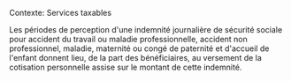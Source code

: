 Contexte: Services taxables

Les périodes de perception d'une indemnité journalière de sécurité sociale pour accident du travail ou maladie professionnelle, accident non professionnel, maladie, maternité ou congé de paternité et d'accueil de l'enfant donnent lieu, de la part des bénéficiaires, au versement de la cotisation personnelle assise sur le montant de cette indemnité.
